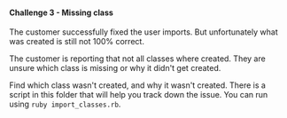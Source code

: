 #### Challenge 3 - Missing class

The customer successfully fixed the user imports.
But unfortunately what was created is still not 100% correct.

The customer is reporting that not all classes where created. They are
unsure which class is missing or why it didn't get created.

Find which class wasn't created, and why it wasn't created. There is
a script in this folder that will help you track down the issue.
You can run using `ruby import_classes.rb`.
